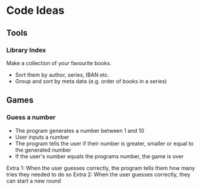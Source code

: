 # Code Ideas
## Tools
### Library Index
Make a collection of your favourite books.
- Sort them by author, series, IBAN etc.
- Group and sort by meta data (e.g. order of books in a series)

## Games
### Guess a number
- The program generates a number between 1 and 10
- User inputs a number
- The program tells the user if their number is greater, smaller or equal to the generated number
- If the user's number equals the programs number, the game is over

Extra 1: When the user guesses correctly, the program tells them how many tries they needed to do so
Extra 2: When the user guesses correctly, they can start a new round

